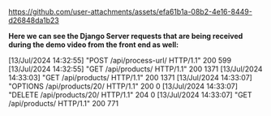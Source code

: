 

https://github.com/user-attachments/assets/efa61b1a-08b2-4e16-8449-d26848da1b23


**Here we can see the Django Server requests that are being received during the demo video from the front end as well:**

[13/Jul/2024 14:32:55] "POST /api/process-url/ HTTP/1.1" 200 599
[13/Jul/2024 14:32:55] "GET /api/products/ HTTP/1.1" 200 1371
[13/Jul/2024 14:33:03] "GET /api/products/ HTTP/1.1" 200 1371
[13/Jul/2024 14:33:07] "OPTIONS /api/products/20/ HTTP/1.1" 200 0
[13/Jul/2024 14:33:07] "DELETE /api/products/20/ HTTP/1.1" 204 0
[13/Jul/2024 14:33:07] "GET /api/products/ HTTP/1.1" 200 771

